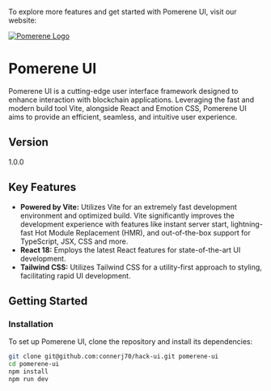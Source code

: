 To explore more features and get started with Pomerene UI, visit our website:

[![Pomerene Logo](https://www.pomerene.net/white-logo.png)](https://www.yourwebsite.com)


# Pomerene UI

Pomerene UI is a cutting-edge user interface framework designed to enhance interaction with blockchain applications. Leveraging the fast and modern build tool Vite, alongside React and Emotion CSS, Pomerene UI aims to provide an efficient, seamless, and intuitive user experience.

## Version

1.0.0

## Key Features

- **Powered by Vite:** Utilizes Vite for an extremely fast development environment and optimized build. Vite significantly improves the development experience with features like instant server start, lightning-fast Hot Module Replacement (HMR), and out-of-the-box support for TypeScript, JSX, CSS and more.
- **React 18:** Employs the latest React features for state-of-the-art UI development.
- **Tailwind CSS:** Utilizes Tailwind CSS for a utility-first approach to styling, facilitating rapid UI development.

## Getting Started

### Installation

To set up Pomerene UI, clone the repository and install its dependencies:

```bash
git clone git@github.com:connerj70/hack-ui.git pomerene-ui
cd pomerene-ui
npm install
npm run dev
